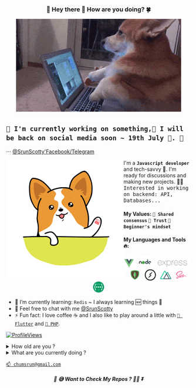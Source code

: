 <h3 align="center">💖 Hey there 👋 How are you doing? 🍀</h3>
<p align="center"><img src="https://github.com/ChumSrun/ChumSrun/raw/master/corgi-typing.gif"></p>

## `📝 I'm currently working on something,🚀 I will be back on social media soon ~ 19th July 💚. 📔`
⋅⋅⋅ [@SrunScotty'Facebook/Telegram](https://www.facebook.com/srun.scotty.7)

<a href="https://github.com/ChumSrun"><img align="left" src="https://github.com/ChumSrun/ChumSrun/raw/master/hello.gif"></img></a>

I'm a **`Javascript developer`** and tech-savvy 🤗. I'm ready for discussions and making new projects. 🐱‍🚀 
<samp> Interested in working on backend: API, Databases... </samp>

#### My Values: `🙌 Shared consensus` `💝 Trust` `🐣 Beginner's mindset`

#### My Languages and Tools 🔥:
<p align='center'>
<img height="30" src="https://github.com/ChumSrun/ChumSrun/raw/master/icon/vue.png">&nbsp;&nbsp;
<img height="33" src="https://github.com/ChumSrun/ChumSrun/raw/master/icon/node.png">&nbsp;&nbsp;
<img height="29" src="https://github.com/ChumSrun/ChumSrun/raw/master/icon/expressjs.png">&nbsp;&nbsp;
<img height="30" src="https://github.com/ChumSrun/ChumSrun/raw/master/icon/mongo.png">&nbsp;&nbsp;
<img height="30" src="https://github.com/ChumSrun/ChumSrun/raw/master/icon/socketio.png">&nbsp;&nbsp;
<img height="30" src="https://github.com/ChumSrun/ChumSrun/raw/master/icon/nuxtjs.png">&nbsp;&nbsp;
<img height="30" src="https://github.com/ChumSrun/ChumSrun/raw/master/icon/sass.png">&nbsp;&nbsp;
<img height="30" src="https://github.com/ChumSrun/ChumSrun/raw/master/icon/restapi.png">
</p>

- 🌱 I’m currently learning: `Redis` ~ I always learning 🆕 things 🤣
- 💌 Feel free to chat with me [@SrunScotty](https://www.facebook.com/srun.scotty.7)
- ⚡ Fun fact: I love coffee ☕ and I also like to play around a little with [`📱 Flutter`](https://flutter.dev/) and [`🐘 PHP`](https://www.php.net/).

[![ProfileViews](https://ena75enh6x2epdq.m.pipedream.net/)](https://github.com/ChumSrun)

<details>
 <summary>How old are you ?</summary>
 
 ```javascript
 const yearBornIn = 1999;
 alert(new Date().getFullYear()-yearBornIn);
 ```
 
</details>
<details>
 <summary>What are you currently doing ?</summary>
 I'm working on few side projects while 🕵️‍♂️ job seeking. And also taking some 📚 online courses.
</details>

[`📫 chumsrun@gmail.com`](mailto:chumsrun@gmail.com)

<h5 align="center">🔮 😅 Want to Check My Repos ? 🐱‍👤 ⏬</h5>

<!--- ![Busy](https://github.com/ChumSrun/ChumSrun/raw/master/corgi-typing.gif)
[![ProfileViews](http://hits.dwyl.com/ChumSrun/ChumSrun.svg)](https://github.com/ChumSrun)
-->
